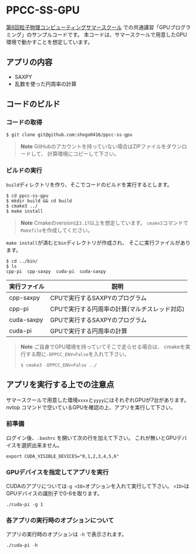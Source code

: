 # PPCC-SS-GPU

[第6回粒子物理コンピューティングサマースクール](https://wiki.kek.jp/display/PPCC/PPCC-SS-2023)
での共通講習「GPUプログラミング」のサンプルコードです。
本コードは、サマースクールで用意したGPU環境で動かすことを想定しています。

## アプリの内容
- SAXPY
- 乱数を使った円周率の計算

## コードのビルド

### コードの取得

```
$ git clone git@github.com:shogo0416/ppcc-ss-gpu
```

> **Note**
> GitHubのアカウントを持っていない場合はZIPファイルをダウンロードして、
> 計算環境にコピーして下さい。


### ビルドの実行
`build`ディレクトリを作り、そこでコードのビルドを実行するとします。

```
$ cd ppcc-ss-gpu
$ mkdir build && cd build
$ cmake3 ../
$ make install
```

> **Note**
> Cmakeのversionは`3.17`以上を想定しています。
> `cmake3`コマンドで`Makefile`を作成してください。

`make install`が済むと`bin`ディレクトリが作成され、
そこに実行ファイルがあります。

```
$ cd ../bin/
$ ls
cpp-pi  cpp-saxpy  cuda-pi  cuda-saxpy
```

|実行ファイル|説明|
|------------|----|
|cpp-saxpy|CPUで実行するSAXPYのプログラム|
|cpp-pi|CPUで実行する円周率の計算(マルチスレッド対応)|
|cuda-saxpy|GPUで実行するSAXPYのプログラム|
|cuda-pi|GPUで実行する円周率の計算|

> **Note**
> ご自身でGPU環境を持っていてそこで走らせる場合は、
> cmakeを実行する際に`-DPPCC_ENV=False`を入れて下さい。
> ```
> $ cmake3 -DPPCC_ENV=False ../
> ```

## アプリを実行する上での注意点

サマースクールで用意した環境`xxxx`と`yyyy`にはそれぞれGPUが7台があります。
nvtop コマンドで空いているGPUを確認の上、アプリを実行して下さい。

### 前準備
ログイン後、`.bashrc` を開いて次の行を加えて下さい。
これが無いとGPUデバイスを選択出来ません。

```
export CUDA_VISIBLE_DEVICES="0,1,2,3,4,5,6"
```

### GPUデバイスを指定してアプリを実行
CUDAのアプリについては`-g <ID>`オプションを入れて実行して下さい。
`<ID>`はGPUデバイスの識別子で0-6を取ります。

```
./cuda-pi -g 1
```

### 各アプリの実行時のオプションについて
アプリの実行時のオプションは `-h` で表示されます。

```
./cuda-pi -h
```
